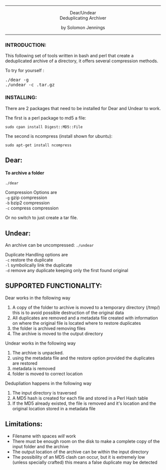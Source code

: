 ---------------------------------------------------------------------
 <p align="center">
                                Dear/Undear<br>
                          	 Deduplicating Archiver
     </p>            <p align="center">             
                             by Solomon Jennings
</p>

---------------------------------------------------------------------

### INTRODUCTION:

This following set of tools written in bash and perl that create a deduplicated archive of a directory, it offers several compression methods.

To try for yourself :

<pre>
./dear -g <archive-name> <directory>
./undear -c <archive-name>.tar.gz
</pre>

### INSTALLING:
There are 2 packages that need to be installed for Dear and Undear to work.

The first is a perl package to md5 a file:

<code>sudo cpan install Digest::MD5::File</code>

The second is ncompress (install shown for ubuntu):

<code>sudo apt-get install ncompress</code>


## Dear:

#### To archive a folder

<code>./dear <compression method> <archive name> <directory></code>

Compression Options are<br>
<code>-g</code> gzip compression<br>
<code>-b</code> bzip2 compression<br>
<code>-c</code> compress compression<br>

Or no switch to just create a tar file.

## Undear:

An archive can be uncompressed:
<code>./undear <duplicate method> <archive name></code>

Duplicate Handling options are<br>
<code>-c</code> restore the duplicate<br>
<code>-l</code> symbolically link the duplicate<br>
<code>-d</code> remove any duplicate keeping only the first found original<br>

## SUPPORTED FUNCTIONALITY:
Dear works in the following way
1. A copy of the folder to archive is moved to a temporary directory (/tmp/) this is to avoid possible destruction of the original data
2. All duplicates are removed and a metadata file created with information on where the original file is located where to restore duplicates
3. the folder is archived removing files
4. The archive is moved to the output directory

Undear works in the following way
1. The archive is unpacked.
2. using the metadata file and the restore option provided the duplicates are restored
3. metadata is removed
4. folder is moved to correct location

Dedupliation happens in the following way
1. The input directory is traversed 
2. A MD5 hash is created for each file and stored in a Perl Hash table
3. If the MD5 already existed, the file is removed and it's location and the original location stored in a metadata file 

## Limitations:
* Filename with spaces *will* work
* There must be enough room on the disk to make a complete copy of the input folder and the archive
* The output location of the archive can be within the input directory
* The possibility of an MD5 clash can occur, but it is extremely low (unless specially crafted) this means a false duplicate may be detected
